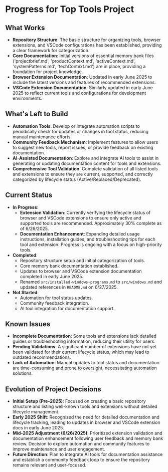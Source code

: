 # Progress for Top Tools Project

## What Works

- **Repository Structure**: The basic structure for organizing tools, browser extensions, and VSCode configurations has
  been established, providing a clear framework for categorization.
- **Core Documentation**: Initial versions of essential memory bank files ('projectbrief.md', 'productContext.md',
  'activeContext.md', 'systemPatterns.md', 'techContext.md') are in place, providing a foundation for project knowledge.
- **Browser Extension Documentation**: Updated in early June 2025 to include the latest versions and features of
  recommended extensions.
- **VSCode Extension Documentation**: Similarly updated in early June 2025 to reflect current tools and configurations
  for development environments.

## What's Left to Build

- **Automation Tools**: Develop or integrate automation scripts to periodically check for updates or changes in tool
  status, reducing manual maintenance efforts.
- **Community Feedback Mechanism**: Implement features to allow users to suggest new tools, report issues, or provide
  feedback on existing documentation.
- **AI-Assisted Documentation**: Explore and integrate AI tools to assist in generating or updating documentation
  content for tools and extensions.
- **Comprehensive Tool Validation**: Complete validation of all listed tools and extensions to ensure they are current,
  supported, and correctly categorized by lifecycle status (Active/Replaced/Deprecated).

## Current Status

- **In Progress**:
  - **Extension Validation**: Currently verifying the lifecycle status of browser and VSCode extensions to ensure only
    active and supported tools are recommended. Approximately 30% complete as of 6/26/2025.
  - **Documentation Enhancement**: Expanding detailed usage instructions, installation guides, and troubleshooting tips
    for each tool and extension. Progress is ongoing with a focus on high-priority tools.
- **Completed**:
  - Repository structure setup and initial categorization of tools.
  - Core memory bank documentation established.
  - Updates to browser and VSCode extension documentation completed in early June 2025.
  - Renamed `src/installed-windows-programs.md` to `src/windows.md` and updated references in `README.md` on 6/27/2025.
- **Not Started**:
  - Automation for tool status updates.
  - Community feedback integration.
  - AI tool integration for documentation support.

## Known Issues

- **Incomplete Documentation**: Some tools and extensions lack detailed guides or troubleshooting information, reducing
  their utility for users.
- **Pending Validations**: A significant number of extensions have not yet been validated for their current lifecycle
  status, which may lead to outdated recommendations.
- **Lack of Automation**: Manual updates to tool status and documentation are time-consuming and prone to oversight,
  necessitating automation solutions.

## Evolution of Project Decisions

- **Initial Setup (Pre-2025)**: Focused on creating a basic repository structure and listing well-known tools and
  extensions without detailed lifecycle management.
- **Early 2025 Shift**: Recognized the need for detailed documentation and lifecycle tracking, leading to updates in
  browser and VSCode extension docs in early June 2025.
- **Mid-2025 Adjustment (6/26/2025)**: Prioritized extension validation and documentation enhancement following user
  feedback and memory bank review. Decision to explore automation and community features to improve maintenance and user
  engagement.
- **Future Direction**: Plan to integrate AI tools for documentation assistance and establish a community feedback loop
  to ensure the repository remains relevant and user-focused.
